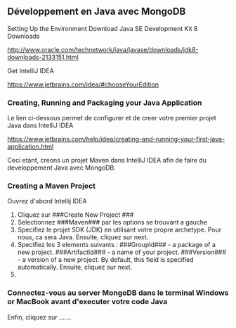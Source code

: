 ## Développement en Java avec MongoDB ##

Setting Up the Environment
Download Java SE Development Kit 8 Downloads

http://www.oracle.com/technetwork/java/javase/downloads/jdk8-downloads-2133151.html

Get IntelliJ IDEA

https://www.jetbrains.com/idea/#chooseYourEdition


### Creating, Running and Packaging your Java Application ###

Le lien ci-dessous permet de configurer et de creer votre premier projet Java dans IntelliJ IDEA

https://www.jetbrains.com/help/idea/creating-and-running-your-first-java-application.html


Ceci etant, creons un projet Maven dans IntelliJ IDEA afin de faire du developpement Java avec MongoDB.

### Creating a Maven Project ###

Ouvrez d'abord Intellij IDEA 

1. Cliquez sur ###Create New Project ### 
2. Selectionnez ###Maven### par les options se trouvant a gauche 
3. Specifiez le projet SDK (JDK) en utilisant votre propre archetype. Pour nous, ca sera Java. Ensuite, cliquez sur next.
4. Specifiez les 3 elements suivants :
###GroupId### - a package of a new project.
###ArtifactId### - a name of your project.
###Version### - a version of a new project. By default, this field is specified automatically.
Ensuite, cliquez sur next.
5. 

 ### Connectez-vous au server MongoDB dans le terminal Windows or MacBook avant d'executer votre code Java ###

Enfin, cliquez sur .......
